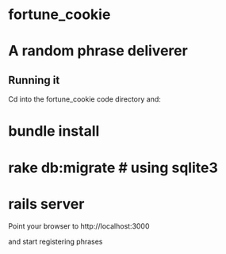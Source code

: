 # fortune_cookie

A random phrase deliverer
======================

Running it
-------

Cd into the fortune_cookie code directory and:

# bundle install

# rake db:migrate # using sqlite3

# rails server

Point your browser to
http://localhost:3000

and start registering phrases




